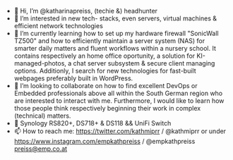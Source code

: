 - 👋 Hi, I’m @katharinapreiss, (techie &) headhunter
- 👀 I’m interested in new tech- stacks, even servers, virtual machines & efficient network technologies 
- 🌱 I’m currently learning how to set up my hardware firewall "SonicWall TZ500" and how to efficiently maintain a server system (NAS) for smarter daily matters and fluent workflows within a nursery school. It contains respectively an home office oportunity, a solution for KI-managed-photos, a chat server subsystem & secure client managing options. Additionly, I search for new technologies for fast-built webpages preferably built in WordPress.
- 💞️ I’m looking to collaborate on how to find excellent DevOps or Embedded professionals above all within the South German region who are interested to interact with me. Furthermore, I would like to learn how those people think respectively beginning their work in complex (technical) matters.
- 👋 Synology RS820+, DS718+ & DS118 && UniFi Switch
- 📫 How to reach me: https://twitter.com/kathmiprr / @kathmiprr or under https://www.instagram.com/empkathpreiss / @empkathpreiss preiss@emp.co.at

<!---
katharinapreiss/katharinapreiss is a ✨ special ✨ repository because its `README.md` (this file) appears on your GitHub profile.
You can click the Preview link to take a look at your changes.
--->
